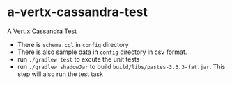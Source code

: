 # a-vertx-cassandra-test
A Vert.x Cassandra Test

* There is `schema.cql` in `config` directory
* There is also sample data in `config` directory in csv format.
* run `./gradlew test` to excute the unit tests
* run `./gradlew shadowJar` to build `build/libs/pastes-3.3.3-fat.jar`. This step will also run the test task
